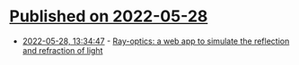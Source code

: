 # [Published on 2022-05-28](index.md)

* [2022-05-28, 13:34:47](https://news.ycombinator.com/item?id=31540214) - [Ray-optics: a web app to simulate the reflection and refraction of light](https://ricktu288.github.io/ray-optics/)
